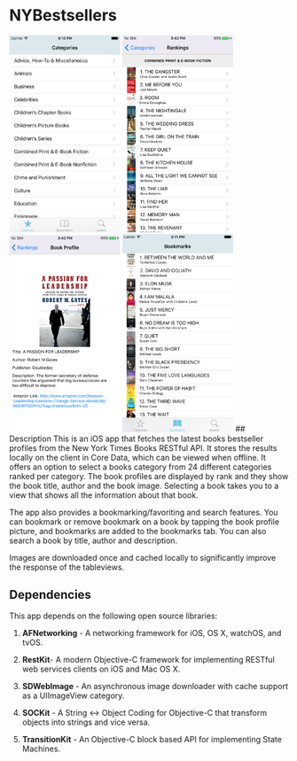 # NYBestsellers
<img src="https://github.com/elefantel/NYBestsellers/blob/master/Screenshots/categories.png" alt="Categories" style="width: 200px;"/>
<img src="https://github.com/elefantel/NYBestsellers/blob/master/Screenshots/rankings.png" alt="Rankings" style="width: 200px;"/>
<img src="https://github.com/elefantel/NYBestsellers/blob/master/Screenshots/book-profile.png" alt="Book Profile" style="width: 200px;"/>
<img src="https://github.com/elefantel/NYBestsellers/blob/master/Screenshots/bookmarks.png" alt="Bookmarks" style="width: 200px;"/>
## Description
This is an iOS app that fetches the latest books bestseller profiles from the New York Times Books RESTful API. It stores the results locally on the client in Core Data, which can be viewed when offline. It offers an option to select a books category from 24 different categories ranked per category. The book profiles are displayed by rank and they show the book title, author and the book image. Selecting a book takes you to a view that shows all the information about that book. 

The app also provides a bookmarking/favoriting and search features. You can bookmark or remove bookmark on a book by tapping the book profile picture, and bookmarks are added to the bookmarks tab. You can also search a book by title, author and description.

Images are downloaded once and cached locally to significantly improve the response of the tableviews.

## Dependencies
This app depends on the following open source libraries:

1. **AFNetworking** - A networking framework for iOS, OS X, watchOS, and tvOS.

2. **RestKit**- A modern Objective-C framework for implementing RESTful web services clients on iOS and Mac OS X.

3. **SDWebImage** - An asynchronous image downloader with cache support as a UIImageView category.

4. **SOCKit** - A String <-> Object Coding for Objective-C that transform objects into strings and vice versa.

5. **TransitionKit** - An Objective-C block based API for implementing State Machines.
